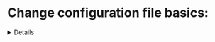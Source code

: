# Change configuration file basics:  
<details>
    
### Configure file location  
  <details>
  
  >su postgres    
  >vim /home/*data*/*postgresql.conf*    
    
In case of error (service not started and need to access pg_ctl start), you can change file location in the **FILE LOCATIONS** section:
  >data_directory='/home/*actual_directory*'  
  >hba_file='/home/*data*/*pg_hba.conf*'  
  >ident_file='/home/*data*/*pg_indent.conf*'
  
   </details>
  
  ### Configure connection from host of another network  
  <details>

  >su postgres  
  >vim /home/*data*/*postgresql.conf  
    
Go to **CONNECTIONS AND AUTHENTICATION** section (2):  
  >listen_addresses='*'
    
Go to pg_hba.conf
    >vim /home/*data*/*pg_hba.conf*  
    
Check which users will have access locally (recommended to have one superuser with trusted to automatically connect to postgresql for backup)  
    
    >Type   Database  User            Address       Method  
    >local  all       *superuser*                   trust  
    >local  all       postgres                      md5  
    
Add which users will be able to access remotely (recommended md5 to allow remote connections through Dbeaver, could do other authentication methods but not necessary): 
Create a superuser to be able to access the postgresql server remotely: 
    
    >Type   Database  User            Address       Method  
    >local  all       *superuser*       *address*   md5
    
   </details>
  
  ### Define log locations
   <details>

  >su postgres  
  >vim /home/*data*/*postgresql.conf  
    
    
   </details>
  
  </details>

